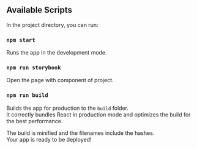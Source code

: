 ## Available Scripts

In the project directory, you can run:

### `npm start`

Runs the app in the development mode.<br>

### `npm run storybook`

Open the page with component of project.

### `npm run build`

Builds the app for production to the `build` folder.<br>
It correctly bundles React in production mode and optimizes the build for the best performance.

The build is minified and the filenames include the hashes.<br>
Your app is ready to be deployed!
